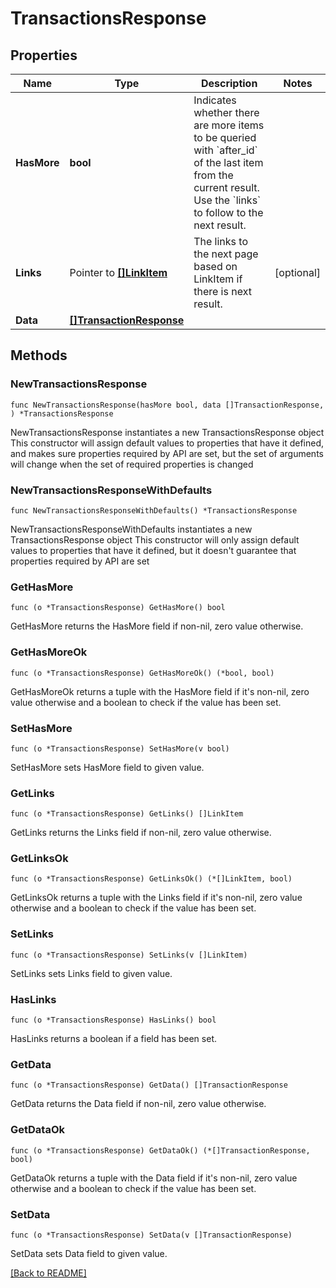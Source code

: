 # TransactionsResponse

## Properties

Name | Type | Description | Notes
------------ | ------------- | ------------- | -------------
**HasMore** | **bool** | Indicates whether there are more items to be queried with &#x60;after_id&#x60; of the last item from the current result. Use the &#x60;links&#x60; to follow to the next result. | 
**Links** | Pointer to [**[]LinkItem**](LinkItem.md) | The links to the next page based on LinkItem if there is next result. | [optional] 
**Data** | [**[]TransactionResponse**](TransactionResponse.md) |  | 

## Methods

### NewTransactionsResponse

`func NewTransactionsResponse(hasMore bool, data []TransactionResponse, ) *TransactionsResponse`

NewTransactionsResponse instantiates a new TransactionsResponse object
This constructor will assign default values to properties that have it defined,
and makes sure properties required by API are set, but the set of arguments
will change when the set of required properties is changed

### NewTransactionsResponseWithDefaults

`func NewTransactionsResponseWithDefaults() *TransactionsResponse`

NewTransactionsResponseWithDefaults instantiates a new TransactionsResponse object
This constructor will only assign default values to properties that have it defined,
but it doesn't guarantee that properties required by API are set

### GetHasMore

`func (o *TransactionsResponse) GetHasMore() bool`

GetHasMore returns the HasMore field if non-nil, zero value otherwise.

### GetHasMoreOk

`func (o *TransactionsResponse) GetHasMoreOk() (*bool, bool)`

GetHasMoreOk returns a tuple with the HasMore field if it's non-nil, zero value otherwise
and a boolean to check if the value has been set.

### SetHasMore

`func (o *TransactionsResponse) SetHasMore(v bool)`

SetHasMore sets HasMore field to given value.


### GetLinks

`func (o *TransactionsResponse) GetLinks() []LinkItem`

GetLinks returns the Links field if non-nil, zero value otherwise.

### GetLinksOk

`func (o *TransactionsResponse) GetLinksOk() (*[]LinkItem, bool)`

GetLinksOk returns a tuple with the Links field if it's non-nil, zero value otherwise
and a boolean to check if the value has been set.

### SetLinks

`func (o *TransactionsResponse) SetLinks(v []LinkItem)`

SetLinks sets Links field to given value.

### HasLinks

`func (o *TransactionsResponse) HasLinks() bool`

HasLinks returns a boolean if a field has been set.

### GetData

`func (o *TransactionsResponse) GetData() []TransactionResponse`

GetData returns the Data field if non-nil, zero value otherwise.

### GetDataOk

`func (o *TransactionsResponse) GetDataOk() (*[]TransactionResponse, bool)`

GetDataOk returns a tuple with the Data field if it's non-nil, zero value otherwise
and a boolean to check if the value has been set.

### SetData

`func (o *TransactionsResponse) SetData(v []TransactionResponse)`

SetData sets Data field to given value.



[[Back to README]](../../README.md)


